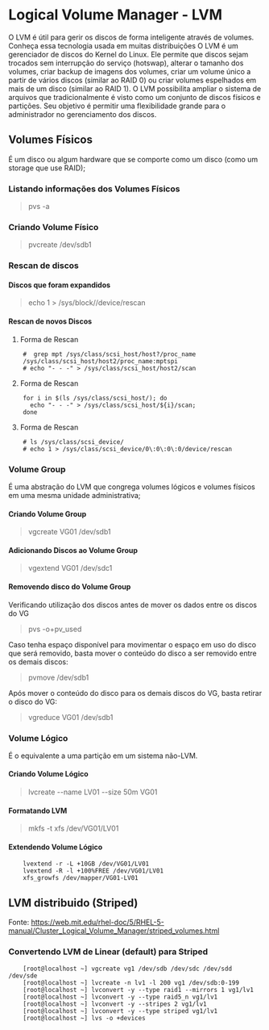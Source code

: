 # Logical Volume Manager - LVM #
O LVM é útil para gerir os discos de forma inteligente através de volumes. Conheça essa tecnologia usada em muitas distribuições
O LVM é um gerenciador de discos do Kernel do Linux. Ele permite que discos sejam trocados sem interrupção do serviço (hotswap), alterar o tamanho dos volumes, criar backup de imagens dos volumes, criar um volume único a partir de vários discos (similar ao RAID 0) ou criar volumes espelhados em mais de um disco (similar ao RAID 1).
O LVM possibilita ampliar o sistema de arquivos que tradicionalmente é visto como um conjunto de discos físicos e partições. Seu objetivo é permitir uma flexibilidade grande para o administrador no gerenciamento dos discos.

## Volumes Físicos ##
É um disco ou algum hardware que se comporte como um disco (como um storage que use RAID);

### Listando informações dos Volumes Físicos ###
> pvs -a

### Criando Volume Físico ###
> pvcreate /dev/sdb1

### Rescan de discos ###
#### Discos que foram expandidos ####
> echo 1 > /sys/block/<SDXX>/device/rescan

#### Rescan de novos Discos ####
1) Forma de Rescan
```
    #  grep mpt /sys/class/scsi_host/host?/proc_name
    /sys/class/scsi_host/host2/proc_name:mptspi
    # echo "- - -" > /sys/class/scsi_host/host2/scan
```

2) Forma de Rescan
```
    for i in $(ls /sys/class/scsi_host/); do 
      echo "- - -" > /sys/class/scsi_host/${i}/scan; 
    done
```

3) Forma de Rescan
```
    # ls /sys/class/scsi_device/
    # echo 1 > /sys/class/scsi_device/0\:0\:0\:0/device/rescan
```


### Volume Group ###
É uma abstração do LVM que congrega volumes lógicos e volumes físicos em uma mesma unidade administrativa;

#### Criando Volume Group ####
> vgcreate VG01 /dev/sdb1

#### Adicionando Discos ao Volume Group #### 
> vgextend VG01 /dev/sdc1

#### Removendo disco do Volume Group ####
Verificando utilização dos discos antes de mover os dados entre os discos do VG
> pvs -o+pv_used

Caso tenha espaço disponível para movimentar o espaço em uso do disco que será removido, basta mover o conteúdo do disco a ser removido entre os demais discos:
> pvmove /dev/sdb1

Após mover o conteúdo do disco para os demais discos do VG, basta retirar o disco do VG:
> vgreduce VG01 /dev/sdb1

### Volume Lógico ###
É o equivalente a uma partição em um sistema não-LVM.

#### Criando Volume Lógico ####
> lvcreate --name LV01 --size 50m VG01

#### Formatando LVM ####
> mkfs -t xfs /dev/VG01/LV01

#### Extendendo Volume Lógico #### 
```
    lvextend -r -L +10GB /dev/VG01/LV01
    lvextend -R -l +100%FREE /dev/VG01/LV01
    xfs_growfs /dev/mapper/VG01-LV01
```

## LVM distribuido (Striped) ##
Fonte: https://web.mit.edu/rhel-doc/5/RHEL-5-manual/Cluster_Logical_Volume_Manager/striped_volumes.html

### Convertendo LVM de Linear (default) para Striped ###
```
    [root@localhost ~] vgcreate vg1 /dev/sdb /dev/sdc /dev/sdd /dev/sde
    [root@localhost ~] lvcreate -n lv1 -l 200 vg1 /dev/sdb:0-199
    [root@localhost ~] lvconvert -y --type raid1 --mirrors 1 vg1/lv1
    [root@localhost ~] lvconvert -y --type raid5_n vg1/lv1
    [root@localhost ~] lvconvert -y --stripes 2 vg1/lv1
    [root@localhost ~] lvconvert -y --type striped vg1/lv1
    [root@localhost ~] lvs -o +devices
```